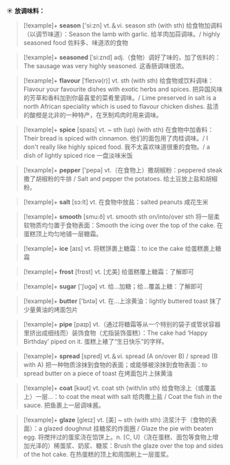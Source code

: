 ☀ <span class="category">**放调味料：**</span>
>[!example]+ <span class="vocabulary">**season**</span> ['si:zn] 
> <span class="definition">vt.＆vi. season sth (with sth) 给食物加调料（以调节味道）：</span>Season the lamb with garlic. 给羊肉加蒜调味。/ highly seasoned food 佐料多、味道浓的食物
           
>[!example]+ <span class="vocabulary">**seasoned**</span> [ˈsi:znd]
> <span class="definition">adj.（食物）调好了味的，加了佐料的：</span>The sausage was very highly seasoned. 这香肠调味很浓。             

>[!example]+ <span class="vocabulary">**flavour**</span> [ˈfleɪvə(r)]
> <span class="definition">vt. sth (with sth) 给食物或饮料调味：</span>Flavour your favourite dishes with exotic herbs and spices. 把异国风味的芳草和香料加到你最喜爱的菜肴里调味。/ Lime preserved in salt is a north African speciality which is used to flavour chicken dishes. 盐渍的酸橙是北非的一种特产，在烹制鸡肉时用来调味。         

>[!example]+ <span class="vocabulary">**spice**</span> [spaɪs]
> <span class="definition">vt. ~ sth (up) (with sth) 在食物中加香料：</span>Their bread is spiced with cinnamon. 他们的面包用了肉桂调味。/ I don't really like highly spiced food. 我不太喜欢味道很重的食物。/ a dish of lightly spiced rice 一盘淡味米饭

>[!example]+ <span class="vocabulary">**pepper**</span> ['pepə] 
> <span class="definition">vt.（在食物上）撒胡椒粉：</span>peppered steak 撒了胡椒粉的牛排 / Salt and pepper the potatoes. 给土豆放上盐和胡椒粉。

>[!example]+ <span class="vocabulary">**salt**</span> [sɔ:lt] 
> <span class="definition">vt. 在食物中放盐：</span>salted peanuts 咸花生米

>[!example]+ <span class="vocabulary">**smooth**</span> [smu:ð] 
> <span class="definition">vt. smooth sth on/into/over sth 将一层柔软物质均匀置于食物表面：</span>Smooth the icing over the top of the cake. 在蛋糕顶上均匀地铺一层糖霜。

>[!example]+ <span class="vocabulary">**ice**</span> [aɪs] 
> <span class="definition">vt. 将糕饼裹上糖霜：</span>to ice the cake 给蛋糕裹上糖霜

>[!example]+ <span class="vocabulary">**frost**</span> [frɒst] 
> <span class="definition">vt. [尤美] 给蛋糕覆上糖霜：</span>了解即可

>[!example]+ <span class="vocabulary">**sugar**</span> ['ʃʊɡə] 
> <span class="definition">vt. 给…加糖；给…覆盖上糖：</span>了解即可

>[!example]+ <span class="vocabulary">**butter**</span> ['bʌtə] 
> <span class="definition">vt. 在…上涂黄油：</span>lightly buttered toast 抹了少量黄油的烤面包片

>[!example]+ <span class="vocabulary">**pipe**</span> [paɪp] 
> <span class="definition">vt.（通过将糖霜等从一个特别的袋子或管状容器里挤出成细线而）装饰食物（尤指装饰蛋糕）：</span>The cake had ‘Happy Birthday’ piped on it. 蛋糕上裱了“生日快乐”的字样。

>[!example]+ <span class="vocabulary">**spread**</span> [spred] 
> <span class="definition">vt.＆vi. spread (A on/over B) / spread (B with A) 把一种物质涂抹到食物的表面；或能够被涂抹到食物表面：</span>to spread butter on a piece of toast 在烤面包片上抹黄油

>[!example]+ <span class="vocabulary">**coat**</span> [kəʊt] 
> <span class="definition">vt. coat sth (with/in sth) 给食物涂上（或覆盖上）一层…：</span>to coat the meat with salt 给肉撒上盐 / Coat the fish in the sauce. 把鱼裹上一层调味酱。

>[!example]+ <span class="vocabulary">**glaze**</span> [gleɪz]
> <span class="definition">vt. [美] ~ sth (with sth) 浇浆汁于（食物的表面）：</span>a glazed doughnut 挂糖浆的炸面圈 / Glaze the pie with beaten egg. 将搅拌过的蛋浆浇在馅饼上。<span class="definition">n. [C, U]（浇在蛋糕、面包等食物上增加光泽的）稀蛋浆、奶浆、糖浆：</span>Brush the glaze over the top and sides of the hot cake. 在热蛋糕的顶上和周围刷上一层蛋浆。


